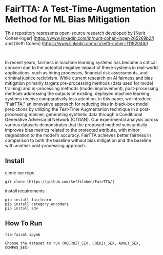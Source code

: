 # FairTTA: A Test-Time-Augmentation Method for ML Bias Mitigation
This repository represents open-source research developed by [Nurit Cohen-Inger] (https://www.linkedin.com/in/nurit-cohen-inger-265269b2/) and [Seffi Cohen] (https://www.linkedin.com/in/seffi-cohen-11182046/)

<br>
<div>

In recent years, fairness in machine learning systems has become a critical concern due to the potential negative impact of these systems in real-world applications, such as hiring processes, financial risk assessments, and criminal justice recidivism. While current research on AI fairness and bias mitigation primarily targets pre-processing methods (data used for model training) and in-processing methods (model improvement), post-processing methods addressing the outputs of existing, deployed machine learning systems receive comparatively less attention. In this paper, we introduce "FairTTA," an innovative approach for reducing bias in black-box model predictions by utilizing the Test-Time Augmentation technique in a post-processing manner, generating synthetic data through a Conditional Generative Adversarial Network (CTGAN). Our experimental analysis across various datasets demonstrates that the proposed method substantially improves bias metrics related to the protected attribute, with minor degradation to the model's accuracy. FairTTA achieves better fairness in comparison to both the baseline without bias mitigation and the baseline with another post-processing approach. 

 ## Install
clone our repo
```
git clone [https://github.com/SeffiCohen/FairTTA/]
```
install requirements
```
pip install fairlearn
pip install category_encoders
pip install sdv

```

## How To Run
```
tta-fairml.ipynb

Choose the dataset to run (RECRUIT_SEX, CREDIT_SEX, ADULT_SEX, COMPAS_SEX)
```

